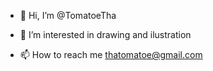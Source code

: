 - 👋 Hi, I’m @TomatoeTha
- 👀 I’m interested in drawing and ilustration

- 📫 How to reach me thatomatoe@gmail.com

<!---
TomatoeTha/TomatoeTha is a ✨ special ✨ repository because its `README.md` (this file) appears on your GitHub profile.
You can click the Preview link to take a look at your changes.
--->
